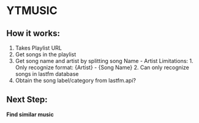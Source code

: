 # YTMUSIC
## How it works:
1. Takes Playlist URL
2. Get songs in the playlist
3. Get song name and artist by splitting song Name - Artist
    Limitations: 
        1. Only recognize format: {Artist} - {Song Name} 
        2. Can only recognize songs in lastfm database
4. Obtain the song label/category from lastfm.api?

## Next Step:
**Find similar music**


